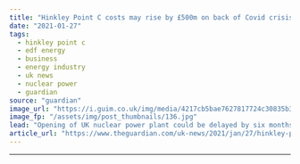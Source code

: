 ```yaml
---
title: "Hinkley Point C costs may rise by £500m on back of Covid crisis"
date: "2021-01-27"
tags: 
  - hinkley point c
  - edf energy
  - business
  - energy industry
  - uk news
  - nuclear power
  - guardian
source: "guardian"
image_url: "https://i.guim.co.uk/img/media/4217cb5bae7627817724c30835b3e988cbcfe0e0/34_39_3409_2047/master/3409.jpg?width=460&quality=85&auto=format&fit=max&s=ad7cbdae93417835ab5c8a9f25eac1ab"
image_fp: "/assets/img/post_thumbnails/136.jpg"
lead: "Opening of UK nuclear power plant could be delayed by six monthsCoronavirus – latest updatesSee all our coronavirus coverageThe Covid-19 pandemic could delay construction of the Hinkley Point C nuclear reactor by six months and raise its costs by £50..."
article_url: "https://www.theguardian.com/uk-news/2021/jan/27/hinkley-point-c-costs-may-rise-by-500m-covid-crisis-nuclear-power-plant"
---
```


---
